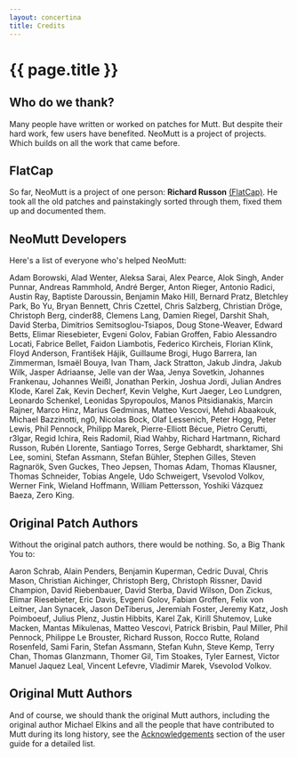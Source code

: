 ```yaml
---
layout: concertina
title: Credits
---
```


# {{ page.title }}

## Who do we thank?

Many people have written or worked on patches for Mutt. But despite
their hard work, few users have benefited. NeoMutt is a project of
projects. Which builds on all the work that came before.

## FlatCap

So far, NeoMutt is a project of one person: **Richard Russon**
[(FlatCap)](https://github.com/flatcap). He took all the old patches and
painstakingly sorted through them, fixed them up and documented them.

## NeoMutt Developers

Here's a list of everyone who's helped NeoMutt:

Adam Borowski, Alad Wenter, Aleksa Sarai, Alex Pearce, Alok Singh, Ander Punnar,
Andreas Rammhold, André Berger, Anton Rieger, Antonio Radici, Austin Ray,
Baptiste Daroussin, Benjamin Mako Hill, Bernard Pratz, Bletchley Park, Bo Yu,
Bryan Bennett, Chris Czettel, Chris Salzberg, Christian Dröge, Christoph Berg,
cinder88, Clemens Lang, Damien Riegel, Darshit Shah, David Sterba,
Dimitrios Semitsoglou-Tsiapos, Doug Stone-Weaver, Edward Betts,
Elimar Riesebieter, Evgeni Golov, Fabian Groffen, Fabio Alessandro Locati,
Fabrice Bellet, Faidon Liambotis, Federico Kircheis, Florian Klink,
Floyd Anderson, František Hájik, Guillaume Brogi, Hugo Barrera, Ian Zimmerman,
Ismaël Bouya, Ivan Tham, Jack Stratton, Jakub Jindra, Jakub Wilk,
Jasper Adriaanse, Jelle van der Waa, Jenya Sovetkin, Johannes Frankenau,
Johannes Weißl, Jonathan Perkin, Joshua Jordi, Julian Andres Klode, Karel Zak,
Kevin Decherf, Kevin Velghe, Kurt Jaeger, Leo Lundgren, Leonardo Schenkel,
Leonidas Spyropoulos, Manos Pitsidianakis, Marcin Rajner, Marco Hinz,
Marius Gedminas, Matteo Vescovi, Mehdi Abaakouk, Michael Bazzinotti, ng0,
Nicolas Bock, Olaf Lessenich, Peter Hogg, Peter Lewis, Phil Pennock,
Philipp Marek, Pierre-Elliott Bécue, Pietro Cerutti, r3lgar, Regid Ichira,
Reis Radomil, Riad Wahby, Richard Hartmann, Richard Russon, Rubén Llorente,
Santiago Torres, Serge Gebhardt, sharktamer, Shi Lee, somini, Stefan Assmann,
Stefan Bühler, Stephen Gilles, Steven Ragnarök, Sven Guckes, Theo Jepsen,
Thomas Adam, Thomas Klausner, Thomas Schneider, Tobias Angele, Udo Schweigert,
Vsevolod Volkov, Werner Fink, Wieland Hoffmann, William Pettersson,
Yoshiki Vázquez Baeza, Zero King.

## Original Patch Authors

Without the original patch authors, there would be nothing.
So, a Big Thank You to:

Aaron Schrab, Alain Penders, Benjamin Kuperman, Cedric Duval, Chris Mason,
Christian Aichinger, Christoph Berg, Christoph Rissner, David Champion,
David Riebenbauer, David Sterba, David Wilson, Don Zickus, Elimar Riesebieter,
Eric Davis, Evgeni Golov, Fabian Groffen, Felix von Leitner, Jan Synacek,
Jason DeTiberus, Jeremiah Foster, Jeremy Katz, Josh Poimboeuf, Julius Plenz,
Justin Hibbits, Karel Zak, Kirill Shutemov, Luke Macken, Mantas Mikulenas,
Matteo Vescovi, Patrick Brisbin, Paul Miller, Phil Pennock,
Philippe Le Brouster, Richard Russon, Rocco Rutte, Roland Rosenfeld, Sami Farin,
Stefan Assmann, Stefan Kuhn, Steve Kemp, Terry Chan, Thomas Glanzmann,
Thomer Gil, Tim Stoakes, Tyler Earnest, Victor Manuel Jaquez Leal,
Vincent Lefevre, Vladimir Marek, Vsevolod Volkov.

## Original Mutt Authors

And of course, we should thank the original Mutt authors, including the original
author Michael Elkins and all the people that have contributed to Mutt during
its long history, see the [Acknowledgements] section of the user guide for a
detailed list.


[Acknowledgements]: </guide/miscellany.html#acknowledgements>

